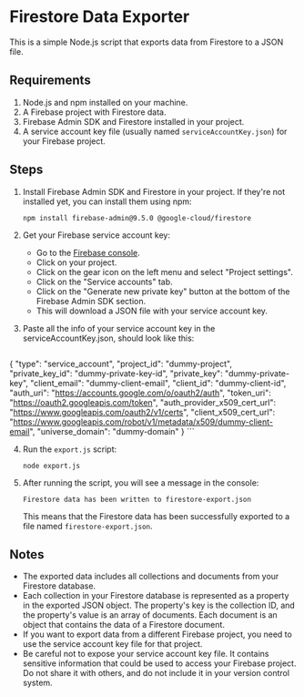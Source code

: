# Firestore Data Exporter

This is a simple Node.js script that exports data from Firestore to a JSON file.

## Requirements

1. Node.js and npm installed on your machine.
2. A Firebase project with Firestore data.
3. Firebase Admin SDK and Firestore installed in your project.
4. A service account key file (usually named `serviceAccountKey.json`) for your Firebase project.

## Steps

1. Install Firebase Admin SDK and Firestore in your project. If they're not installed yet, you can install them using npm:

    ```
    npm install firebase-admin@9.5.0 @google-cloud/firestore
    ```

2. Get your Firebase service account key:

    - Go to the [Firebase console](https://console.firebase.google.com/).
    - Click on your project.
    - Click on the gear icon on the left menu and select "Project settings".
    - Click on the "Service accounts" tab.
    - Click on the "Generate new private key" button at the bottom of the Firebase Admin SDK section.
    - This will download a JSON file with your service account key.

3. Paste all the info of your service account key in the serviceAccountKey.json, should look like this:

    ``` service account key
{
    "type": "service_account",
    "project_id": "dummy-project",
    "private_key_id": "dummy-private-key-id",
    "private_key": "dummy-private-key",
    "client_email": "dummy-client-email",
    "client_id": "dummy-client-id",
    "auth_uri": "https://accounts.google.com/o/oauth2/auth",
    "token_uri": "https://oauth2.googleapis.com/token",
    "auth_provider_x509_cert_url": "https://www.googleapis.com/oauth2/v1/certs",
    "client_x509_cert_url": "https://www.googleapis.com/robot/v1/metadata/x509/dummy-client-email",
    "universe_domain": "dummy-domain"
  }
      ```

4. Run the `export.js` script:

    ```
    node export.js
    ```

5. After running the script, you will see a message in the console:

    ```
    Firestore data has been written to firestore-export.json
    ```

    This means that the Firestore data has been successfully exported to a file named `firestore-export.json`.

## Notes

- The exported data includes all collections and documents from your Firestore database.
- Each collection in your Firestore database is represented as a property in the exported JSON object. The property's key is the collection ID, and the property's value is an array of documents. Each document is an object that contains the data of a Firestore document.
- If you want to export data from a different Firebase project, you need to use the service account key file for that project.
- Be careful not to expose your service account key file. It contains sensitive information that could be used to access your Firebase project. Do not share it with others, and do not include it in your version control system.
